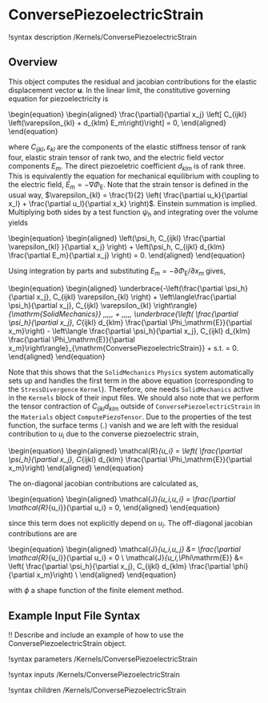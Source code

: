 # ConversePiezoelectricStrain

!syntax description /Kernels/ConversePiezoelectricStrain

## Overview

This object computes the residual and jacobian contributions for the elastic displacement vector $\mathbf{u}$. In the linear limit, the constitutive governing equation for piezoelectricity is

\begin{equation}
  \begin{aligned}
    \frac{\partial}{\partial x_j} \left[ C_{ijkl} \left(\varepsilon_{kl} + d_{klm} E_m\right)\right] = 0,
  \end{aligned}
\end{equation}

where $C_{ijkl}, \varepsilon_{kl}$ are the components of the elastic stiffness tensor of rank four, elastic strain tensor of rank two, and the electric field vector components $E_m$. The direct piezoeletric coefficient $d_{klm}$ is of rank three. This is equivalently the equation for mechanical equilibrium with coupling to the electric field,  $E_m = - \nabla \Phi_\mathrm{E}$. Note that the strain tensor is defined in the usual way, $\varepsilon_{kl} = \frac{1}{2} \left( \frac{\partial u_k}{\partial x_l} + \frac{\partial u_l}{\partial x_k} \right)$. Einstein summation is implied. Multiplying both sides by a test function $\psi_h$ and integrating over the volume yields

\begin{equation}
  \begin{aligned}
    \left(\psi_h, C_{ijkl} \frac{\partial \varepsilon_{kl} }{\partial x_j} \right) + \left(\psi_h, C_{ijkl} d_{klm} \frac{\partial E_m}{\partial x_j} \right) = 0.
  \end{aligned}
\end{equation}

Using integration by parts and substituting $E_m = - \partial \Phi_\mathrm{E} / \partial x_m$ gives,

\begin{equation}
  \begin{aligned}
    \underbrace{-\left(\frac{\partial \psi_h}{\partial x_j}, C_{ijkl} \varepsilon_{kl} \right) + \left\langle\frac{\partial \psi_h}{\partial x_j}, C_{ijkl} \varepsilon_{kl} \right\rangle}_{\mathrm{SolidMechanics}} \,\,\,\,\, + \,\,\,\,\, \underbrace{\left( \frac{\partial \psi_h}{\partial x_j}, C_{ijkl} d_{klm} \frac{\partial \Phi_\mathrm{E}}{\partial x_m}\right) - \left\langle \frac{\partial \psi_h}{\partial x_j}, C_{ijkl} d_{klm} \frac{\partial \Phi_\mathrm{E}}{\partial x_m}\right\rangle}_{\mathrm{ConversePiezoelectricStrain}} + s.t. = 0.
  \end{aligned}
\end{equation}

Note that this shows that the `SolidMechanics` `Physics` system automatically sets up and handles the first term in the above equation (corresponding to the `StressDivergence` `Kernel`). Therefore, one needs `SolidMechanics` active in the `Kernels` block of their input files. We should also note that we perform the tensor contraction of $C_{ijkl} d_{klm}$ outside of `ConversePiezoelectricStrain` in the `Materials` object `ComputePiezoTensor`. Due to the properties of the test function, the surface terms $\langle . \rangle$ vanish and we are left with the residual contribution to $u_i$ due to the converse piezoelectric strain,

\begin{equation}
  \begin{aligned}
    \mathcal{R}_{u_i} = \left( \frac{\partial \psi_h}{\partial x_j}, C_{ijkl} d_{klm} \frac{\partial \Phi_\mathrm{E}}{\partial x_m}\right)
  \end{aligned}
\end{equation}

The on-diagonal jacobian contributions are calculated as,

\begin{equation}
  \begin{aligned}
    \mathcal{J}_{u_i,u_i} = \frac{\partial \mathcal{R}_{u_i}}{\partial u_i} = 0,
  \end{aligned}
\end{equation}

since this term does not explicitly depend on $u_i$. The off-diagonal jacobian contributions are are

\begin{equation}
  \begin{aligned}
    \mathcal{J}_{u_i,u_j} &= \frac{\partial \mathcal{R}_{u_i}}{\partial u_i} = 0 \\
    \mathcal{J}_{u_i,\Phi_\mathrm{E}} &=  \left( \frac{\partial \psi_h}{\partial x_j}, C_{ijkl} d_{klm} \frac{\partial \phi}{\partial x_m}\right) \\
  \end{aligned}
\end{equation}

with $\phi$ a shape function of the finite element method.

## Example Input File Syntax

!! Describe and include an example of how to use the ConversePiezoelectricStrain object.

!syntax parameters /Kernels/ConversePiezoelectricStrain

!syntax inputs /Kernels/ConversePiezoelectricStrain

!syntax children /Kernels/ConversePiezoelectricStrain
